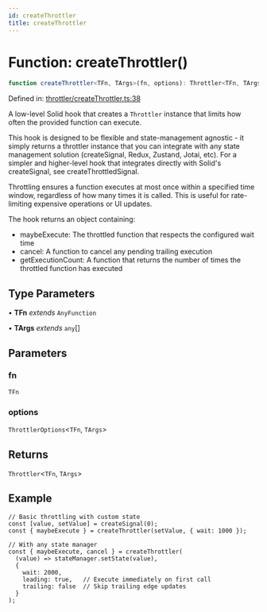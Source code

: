 ```yaml
---
id: createThrottler
title: createThrottler
---
```


<!-- DO NOT EDIT: this page is autogenerated from the type comments -->

# Function: createThrottler()

```ts
function createThrottler<TFn, TArgs>(fn, options): Throttler<TFn, TArgs>
```

Defined in: [throttler/createThrottler.ts:38](https://github.com/TanStack/pacer/blob/main/packages/solid-pacer/src/throttler/createThrottler.ts#L38)

A low-level Solid hook that creates a `Throttler` instance that limits how often the provided function can execute.

This hook is designed to be flexible and state-management agnostic - it simply returns a throttler instance that
you can integrate with any state management solution (createSignal, Redux, Zustand, Jotai, etc). For a simpler and higher-level hook that
integrates directly with Solid's createSignal, see createThrottledSignal.

Throttling ensures a function executes at most once within a specified time window,
regardless of how many times it is called. This is useful for rate-limiting
expensive operations or UI updates.

The hook returns an object containing:
- maybeExecute: The throttled function that respects the configured wait time
- cancel: A function to cancel any pending trailing execution
- getExecutionCount: A function that returns the number of times the throttled function has executed

## Type Parameters

• **TFn** *extends* `AnyFunction`

• **TArgs** *extends* `any`[]

## Parameters

### fn

`TFn`

### options

`ThrottlerOptions`\<`TFn`, `TArgs`\>

## Returns

`Throttler`\<`TFn`, `TArgs`\>

## Example

```tsx
// Basic throttling with custom state
const [value, setValue] = createSignal(0);
const { maybeExecute } = createThrottler(setValue, { wait: 1000 });

// With any state manager
const { maybeExecute, cancel } = createThrottler(
  (value) => stateManager.setState(value),
  {
    wait: 2000,
    leading: true,   // Execute immediately on first call
    trailing: false  // Skip trailing edge updates
  }
);
```
